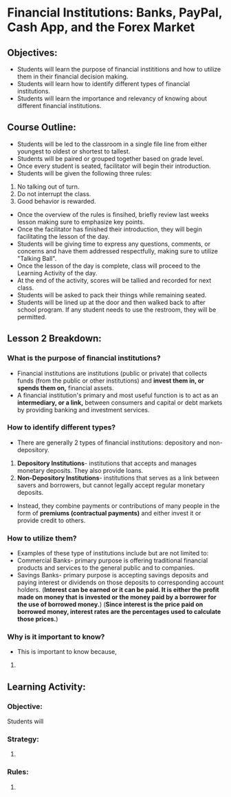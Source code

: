 # Financial Institutions: Banks, PayPal, Cash App, and the Forex Market
## Objectives:
- Students will learn the purpose of financial instititions and how to utilize them in their financial decision making.
- Students will learn how to identify different types of financial institutions.
- Students will learn the importance and relevancy of knowing about different financial institutions.

## Course Outline:
- Students will be led to the classroom in a single file line from either youngest to oldest or shortest to tallest.
- Students will be paired or grouped together based on grade level.
- Once every student is seated, facilitator will begin their introduction.
- Students will be given the following three rules:
1. No talking out of turn.
2. Do not interrupt the class.
3. Good behavior is rewarded.
- Once the overview of the rules is finsihed, briefly review last weeks lesson making sure to emphasize key points.
- Once the facilitator has finished their introduction, they will begin facilitating the lesson of the day.
- Students will be giving time to express any questions, comments, or concerns and have them addressed respectfully, making sure to utilize "Talking Ball".
- Once the lesson of the day is complete, class will proceed to the Learning Activity of the day.
- At the end of the activity, scores will be tallied and recorded for next class.
- Students will be asked to pack their things while remaining seated.
- Students will be lined up at the door and then walked back to after school program. If any student needs to use the restroom, they will be permitted.

## Lesson 2 Breakdown:
### What is the purpose of financial institutions?
- Financial institutions are institutions (public or private) that collects funds (from the public or other institutions) and **invest them in, or spends them on,** financial assets.
- A financial institution's primary and most useful function is to act as an **intermediary, or a link,** between consumers and capital or debt markets by providing banking and investment services.

### How to identify different types?
- There are generally 2 types of financial institutions: depository and non-depository.
1. **Depository Institutions**- institutions that accepts and manages monetary deposits. They also provide loans. 
2. **Non-Depository Institutions**- institutions that serves as a link between savers and borrowers, but cannot legally accept regular monetary deposits.
- Instead, they combine payments or contributions of many people in the form of **premiums (contractual payments)** and either invest it or provide credit to others.

### How to utilize them?
- Examples of these type of institutions include but are not limited to:
- Commercial Banks- primary purpose is offering traditional financial products and services to the general public and to companies.
- Savings Banks- primary purpose is accepting savings deposits and paying interest or dividends on those deposits to corresponding account holders. 
(**Interest can be earned or it can be paid. It is either the profit made on money that is invested or the money paid by a borrower for the use of borrowed money.**)
(**Since interest is the price paid on borrowed money, interest rates are the percentages used to calculate those prices.**)


### Why is it important to know?
- This is important to know because,
1. 

## Learning Activity: 
### Objective: 
Students will 

### Strategy:
1. 

### Rules:
1. 
